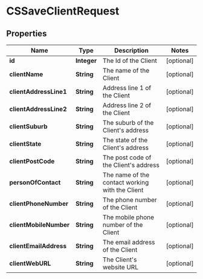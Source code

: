 
# CSSaveClientRequest

## Properties
Name | Type | Description | Notes
------------ | ------------- | ------------- | -------------
**id** | **Integer** | The Id of the Client |  [optional]
**clientName** | **String** | The name of the Client |  [optional]
**clientAddressLine1** | **String** | Address line 1 of the Client |  [optional]
**clientAddressLine2** | **String** | Address line 2 of the Client |  [optional]
**clientSuburb** | **String** | The suburb of the Client&#39;s address |  [optional]
**clientState** | **String** | The state of the Client&#39;s address |  [optional]
**clientPostCode** | **String** | The post code of the Client&#39;s address |  [optional]
**personOfContact** | **String** | The name of the contact working with the Client |  [optional]
**clientPhoneNumber** | **String** | The phone number of the Client |  [optional]
**clientMobileNumber** | **String** | The mobile phone number of the Client |  [optional]
**clientEmailAddress** | **String** | The email address of the Client |  [optional]
**clientWebURL** | **String** | The Client&#39;s website URL |  [optional]



